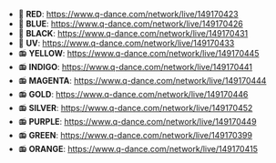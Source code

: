 ﻿  * 🎥 **RED**: https://www.q-dance.com/network/live/149170423
  * 🎥 **BLUE**: https://www.q-dance.com/network/live/149170426
  * 🎥 **BLACK**: https://www.q-dance.com/network/live/149170431
  * 🎥 **UV**: https://www.q-dance.com/network/live/149170433
  * 📻 **YELLOW**: https://www.q-dance.com/network/live/149170445
  * 📻 **INDIGO**: https://www.q-dance.com/network/live/149170441
  * 📻 **MAGENTA**: https://www.q-dance.com/network/live/149170444
  * 📻 **GOLD**: https://www.q-dance.com/network/live/149170446
  * 📻 **SILVER**: https://www.q-dance.com/network/live/149170452
  * 📻 **PURPLE**: https://www.q-dance.com/network/live/149170449
  * 📻 **GREEN**: https://www.q-dance.com/network/live/149170399
  * 📻 **ORANGE**: https://www.q-dance.com/network/live/149170415
